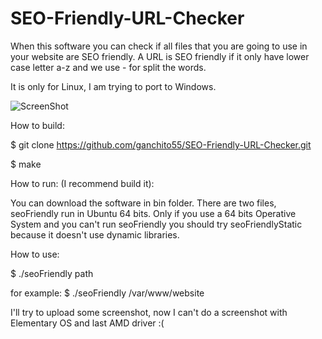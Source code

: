 SEO-Friendly-URL-Checker
========================

When this software you can check if all files that you are going to use in your website are SEO friendly.
A URL is SEO friendly if it only have lower case letter a-z and we use - for split the words.

It is only for Linux, I am trying to port to Windows.

![ScreenShot](http://subefotos.com/ver/?ebdcaf251b4b77f343f2a0361a5fd163o.png)

How to build:

$ git clone https://github.com/ganchito55/SEO-Friendly-URL-Checker.git

$ make

How to run: (I recommend build it):

You can download the software in bin folder. There are two files, seoFriendly run in Ubuntu 64 bits. Only if you use a 64 bits Operative System and you can't run seoFriendly you should try seoFriendlyStatic because it doesn't use dynamic libraries.

How to use:

$ ./seoFriendly path

for example:
$ ./seoFriendly /var/www/website

I'll try to upload some screenshot, now I can't do a screenshot with Elementary OS and last AMD driver :(
